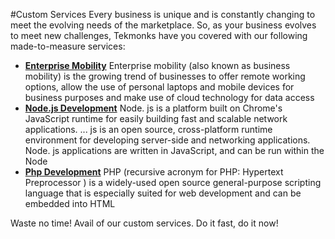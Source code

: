 #Custom Services
Every business is unique and is constantly changing to meet the evolving needs of the marketplace. So, as your business evolves to meet new challenges, Tekmonks have you covered with our following made-to-measure services: 
<br/>
* **[Enterprise Mobility]({{#makeLink}}./article.html?article_path=./solutions/enterprise.md/custom.md/enterprisemobility.md&menu_path=.menus/en{{/makeLink}})**
Enterprise mobility (also known as business mobility) is the growing trend of businesses to offer remote working options, allow the use of personal laptops and mobile devices for business purposes and make use of cloud technology for data access
* **[Node.js Development]({{#makeLink}}./article.html?article_path=./solutions/enterprise.md/custom.md/nodejsdevelopment.md&menu_path=.menus/en{{/makeLink}})**
Node. js is a platform built on Chrome's JavaScript runtime for easily building fast and scalable network applications. ... js is an open source, cross-platform runtime environment for developing server-side and networking applications. Node. js applications are written in JavaScript, and can be run within the Node
* **[Php Development]({{#makeLink}}./article.html?article_path=./solutions/enterprise.md/custom.md/phpdevelopment.md&menu_path=.menus/en{{/makeLink}})**
PHP (recursive acronym for PHP: Hypertext Preprocessor ) is a widely-used open source general-purpose scripting language that is especially suited for web development and can be embedded into HTML

Waste no time! Avail of our custom services. Do it fast, do it now!
